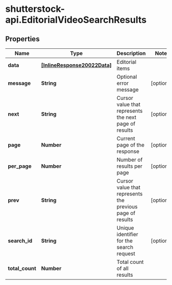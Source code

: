 # shutterstock-api.EditorialVideoSearchResults

## Properties
Name | Type | Description | Notes
------------ | ------------- | ------------- | -------------
**data** | [**[InlineResponse20022Data]**](InlineResponse20022Data.md) | Editorial items | 
**message** | **String** | Optional error message | [optional] 
**next** | **String** | Cursor value that represents the next page of results | [optional] 
**page** | **Number** | Current page of the response | [optional] 
**per_page** | **Number** | Number of results per page | [optional] 
**prev** | **String** | Cursor value that represents the previous page of results | [optional] 
**search_id** | **String** | Unique identifier for the search request | [optional] 
**total_count** | **Number** | Total count of all results | 


